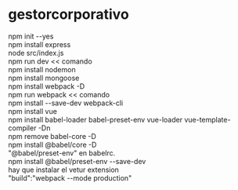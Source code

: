 # gestorcorporativo

npm init --yes  
npm install express  
node src/index.js  
npm run dev << comando  
npm install nodemon  
npm install mongoose  
npm install webpack -D  
npm run webpack << comando  
npm install --save-dev webpack-cli  
npm install vue  
npm install babel-loader babel-preset-env vue-loader vue-template-compiler -Dn  
npm remove babel-core -D  
 npm install @babel/core -D   
"@babel/preset-env" en babelrc.  
npm install @babel/preset-env --save-dev  
hay que instalar el vetur extension  
"build":"webpack --mode production"  
